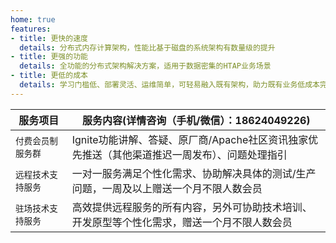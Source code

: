 ```yaml
---
home: true
features:
- title: 更快的速度
  details: 分布式内存计算架构，性能比基于磁盘的系统架构有数量级的提升
- title: 更强的功能
  details: 全功能的分布式架构解决方案，适用于数据密集的HTAP业务场景
- title: 更低的成本
  details: 学习门槛低、部署灵活、运维简单，可轻易融入既有架构，助力既有业务低成本完成分布式架构改造
---
```

<div class="theme-default-content custom content__default"><table><thead><tr><th style="width:18%">服务项目</th> <th>服务内容(详情咨询（手机/微信）：18624049226)</th></tr></thead> <tbody><tr><td><code>付费会员制服务群</code></td> <td>Ignite功能讲解、答疑、原厂商/Apache社区资讯独家优先推送（其他渠道推迟一周发布）、问题处理指引</td></tr> <tr><td><code>远程技术支持服务</code></td> <td>一对一服务满足个性化需求、协助解决具体的测试/生产问题，一周及以上赠送一个月不限人数会员</td></tr> <tr><td><code>驻场技术支持服务</code></td> <td>高效提供远程服务的所有内容，另外可协助技术培训、开发原型等个性化需求，赠送一个月不限人数会员</td></tr></tbody></table></div>